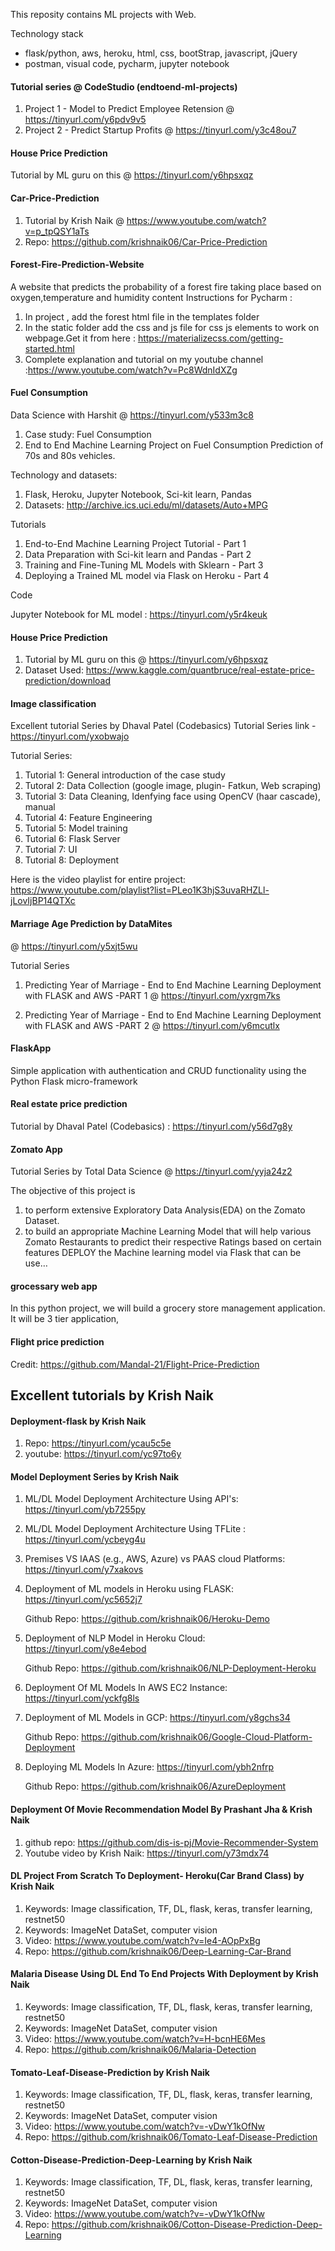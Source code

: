 This reposity contains ML projects with Web.

Technology stack
- flask/python, aws, heroku, html, css, bootStrap, javascript, jQuery
- postman, visual code, pycharm, jupyter notebook


#### Tutorial series @ CodeStudio (endtoend-ml-projects)

1. Project 1 - Model to Predict Employee Retension 
   @ https://tinyurl.com/y6pdv9v5
2. Project 2 - Predict Startup Profits
   @ https://tinyurl.com/y3c48ou7 


#### House Price Prediction

Tutorial by ML guru on this @ https://tinyurl.com/y6hpsxqz


#### Car-Price-Prediction

1. Tutorial by Krish Naik @ https://www.youtube.com/watch?v=p_tpQSY1aTs
2. Repo: https://github.com/krishnaik06/Car-Price-Prediction


#### Forest-Fire-Prediction-Website

A website that predicts the probability of a forest fire taking place based on oxygen,temperature and humidity content
Instructions for Pycharm :

1. In project , add the forest html file in the templates folder
2. In the static folder add the css and js file for css js elements to work on webpage.Get it from here : https://materializecss.com/getting-started.html
3. Complete explanation and tutorial on my youtube channel :https://www.youtube.com/watch?v=Pc8WdnIdXZg


#### Fuel Consumption

Data Science with Harshit @ https://tinyurl.com/y533m3c8

1. Case study: Fuel Consumption 
2. End to End Machine Learning Project on Fuel Consumption Prediction of 70s and 80s vehicles.

Technology and datasets:
1. Flask, Heroku, Jupyter Notebook, Sci-kit learn, Pandas
2. Datasets:  http://archive.ics.uci.edu/ml/datasets/Auto+MPG


Tutorials

1. End-to-End Machine Learning Project Tutorial       - Part 1
2. Data Preparation with Sci-kit learn and Pandas     - Part 2
3. Training and Fine-Tuning ML Models with Sklearn    - Part 3
4. Deploying a Trained ML model via Flask on Heroku   - Part 4

Code

Jupyter Notebook for ML model : https://tinyurl.com/y5r4keuk

#### House Price Prediction

1. Tutorial by ML guru on this @ https://tinyurl.com/y6hpsxqz
2. Dataset Used: https://www.kaggle.com/quantbruce/real-estate-price-prediction/download



#### Image classification 

Excellent tutorial Series by Dhaval Patel (Codebasics)
Tutorial Series link - https://tinyurl.com/yxobwajo

Tutorial Series:

1. Tutorial 1: General introduction of the case study
2. Tutoral  2: Data Collection (google image, plugin- Fatkun, Web scraping)
3. Tutorial 3: Data Cleaning, Idenfying face using OpenCV (haar cascade), manual 
4. Tutorial 4: Feature Engineering
5. Tutorial 5: Model training
6. Tutorial 6: Flask Server
7. Tutorial 7: UI
8. Tutorial 8: Deployment


Here is the video playlist for entire project: https://www.youtube.com/playlist?list=PLeo1K3hjS3uvaRHZLl-jLovIjBP14QTXc


#### Marriage Age Prediction by DataMites
   @ https://tinyurl.com/y5xjt5wu
   
Tutorial Series
  1. Predicting Year of Marriage - End to End Machine Learning Deployment with FLASK and AWS -PART 1
     @ https://tinyurl.com/yxrgm7ks

  2. Predicting Year of Marriage - End to End Machine Learning Deployment with FLASK and AWS -PART 2
    @ https://tinyurl.com/y6mcutlx


#### FlaskApp

Simple application with authentication and CRUD functionality using the Python Flask micro-framework


#### Real estate price prediction 

 Tutorial by Dhaval Patel (Codebasics) : https://tinyurl.com/y56d7g8y


#### Zomato App

Tutorial Series by Total Data Science @  https://tinyurl.com/yyja24z2 

 The objective of this project is 
 1. to  perform extensive Exploratory Data Analysis(EDA) on the Zomato Dataset. 
 2. to  build an appropriate Machine Learning Model that will help various Zomato Restaurants to predict 
    their respective Ratings based on certain features DEPLOY the Machine learning model via Flask that can be use…

#### grocessary web app

In this python project, we will build a grocery store management application. It will be 3 tier application,

#### Flight price prediction

Credit: https://github.com/Mandal-21/Flight-Price-Prediction


## Excellent tutorials by Krish Naik

#### Deployment-flask by Krish Naik 

1. Repo: https://tinyurl.com/ycau5c5e
2. youtube:  https://tinyurl.com/yc97to6y

#### Model Deployment Series by Krish Naik

1. ML/DL Model Deployment Architecture Using API's: https://tinyurl.com/yb7255py
2. ML/DL Model Deployment Architecture Using TFLite : https://tinyurl.com/ycbeyg4u
3. Premises VS IAAS (e.g., AWS, Azure) vs PAAS cloud Platforms: https://tinyurl.com/y7xakovs
4. Deployment of ML models in Heroku using FLASK: https://tinyurl.com/yc5652j7
   
   Github Repo: https://github.com/krishnaik06/Heroku-Demo
5. Deployment of NLP Model in Heroku Cloud: https://tinyurl.com/y8e4ebod
   
   Github Repo: https://github.com/krishnaik06/NLP-Deployment-Heroku 
6. Deployment Of ML Models In AWS EC2 Instance: https://tinyurl.com/yckfg8ls 
7. Deployment of ML Models in GCP: https://tinyurl.com/y8gchs34
   
   Github Repo: https://github.com/krishnaik06/Google-Cloud-Platform-Deployment
8. Deploying ML Models In Azure: https://tinyurl.com/ybh2nfrp
   
   Github Repo: https://github.com/krishnaik06/AzureDeployment



#### Deployment Of Movie Recommendation Model By Prashant Jha & Krish Naik

1. github repo: https://github.com/dis-is-pj/Movie-Recommender-System
2. Youtube video by Krish  Naik: https://tinyurl.com/y73mdx74



#### DL Project From Scratch To Deployment- Heroku(Car Brand Class) by Krish Naik

1. Keywords: Image classification, TF, DL, flask, keras, transfer learning, restnet50
2. Keywords: ImageNet DataSet, computer vision
3. Video: https://www.youtube.com/watch?v=Ie4-AOpPxBg
4. Repo: https://github.com/krishnaik06/Deep-Learning-Car-Brand

#### Malaria Disease Using DL End To End Projects With Deployment by Krish Naik

1. Keywords: Image classification, TF, DL, flask, keras, transfer learning, restnet50
2. Keywords: ImageNet DataSet, computer vision
3. Video: https://www.youtube.com/watch?v=H-bcnHE6Mes
4. Repo: https://github.com/krishnaik06/Malaria-Detection

#### Tomato-Leaf-Disease-Prediction by Krish Naik

1. Keywords: Image classification, TF, DL, flask, keras, transfer learning, restnet50
2. Keywords: ImageNet DataSet, computer vision
3. Video: https://www.youtube.com/watch?v=-vDwY1kOfNw
4. Repo: https://github.com/krishnaik06/Tomato-Leaf-Disease-Prediction


#### Cotton-Disease-Prediction-Deep-Learning by Krish Naik


1. Keywords: Image classification, TF, DL, flask, keras, transfer learning, restnet50
2. Keywords: ImageNet DataSet, computer vision
3. Video: https://www.youtube.com/watch?v=-vDwY1kOfNw
4. Repo: https://github.com/krishnaik06/Cotton-Disease-Prediction-Deep-Learning











